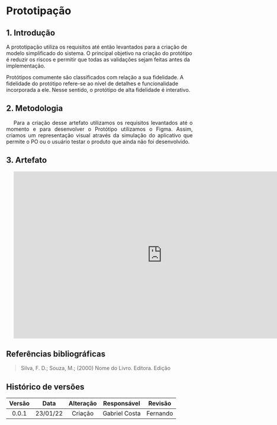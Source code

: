 # Prototipação

## 1. Introdução

<p style="text-indent: 20px; text-align: justify">

A prototipação utiliza os requisitos até então levantados para a criação de modelo simplificado do sistema.
O principal objetivo na criação do protótipo é reduzir os riscos e permitir que todas as validações sejam feitas antes da implementação.

Protótipos comumente são classificados com relação a sua fidelidade.
A fidelidade do protótipo refere-se ao nível de detalhes e funcionalidade incorporada a ele. 
Nesse sentido, o protótipo de alta fidelidade é interativo.
</p>

## 2. Metodologia
<p style="text-indent: 20px; text-align: justify">
Para a criação desse artefato utilizamos os requisitos levantados até o momento e para desenvolver o Protótipo utilizamos o Figma. Assim, criamos um representação visual através da simulação do aplicativo que permite o PO ou o usuário testar o produto que ainda não foi desenvolvido.
</p>

## 3. Artefato

<p style="text-indent: 20px; text-align: justify">
<iframe style="border: 1px solid rgba(0, 0, 0, 0.1);" width="800" height="450" src="https://www.figma.com/proto/brLhxsnnfkbU47JAwS9Nqc/Untitled?node-id=0%3A1&scaling=scale-down&page-id=0%3A1&starting-point-node-id=1%3A74" allowfullscreen></iframe>
</p>

<p style="text-indent: 20px; text-align: justify">

</p>


## Referências bibliográficas

> Silva, F. D.; Souza, M.; (2000) Nome do Livro. Editora. Edição

## Histórico de versões

Versão|Data|Alteração|Responsável|Revisão|
:-:|:-:|:-:|:-:|:-:|
0.0.1|23/01/22|Criação|Gabriel Costa|Fernando|

